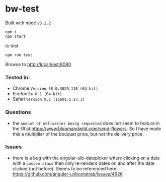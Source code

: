 # bw-test

Built with node `v6.2.2`

```
npm i
npm start
```

to test
```
npm run test
```

Browse to <http://localhost:8080>

### Tested in:
 - Chrome `Version 58.0.3029.110 (64-bit)`
 - Firefox `54.0.1 (64-bit)`
 - Safari `Version 9.1 (11601.5.17.1)`

### Questions
 - the `amount of deliveries being requested` does not seem to feature in the UI at <https://www.bloomandwild.com/send-flowers>. So I have made this a multiplier of the bouquet price, but not the delivery price.

### Issues
 - there is a bug with the angular-uib-datepicker where clicking on a date with a `custom class` then only re-renders dates on and after the date clicked (not before). Seems to be referenced here: https://github.com/angular-ui/bootstrap/issues/4626


